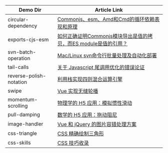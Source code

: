 | Demo Dir | Article Link |
|----------|--------------|
| circular-dependency | [Commonjs、esm、Amd和Cmd的循环依赖表现和原理](https://github.com/JunreyCen/blog-demo/issues/2) |
| exports-cjs-esm | [如何正确证明Commonjs模块导出是值的拷贝，而ES module是值的引用？](https://github.com/JunreyCen/blog-demo/issues/1) |
| svn-batch-operation | [Mac/Linux svn命令行批量处理及自动化部署](https://github.com/JunreyCen/blog-demo/issues/3) |
| tail-calls | [关于 Javascript 尾调用优化的错误论证](https://github.com/JunreyCen/blog-demo/issues/4) |
| reverse-polish-notation | [利用栈实现四则混合运算引擎](https://github.com/JunreyCen/blog-demo/issues/5) |
| swipe | [Vue 实现无缝轮播](https://github.com/JunreyCen/blog-demo/issues/6) |
| momentum-scrolling | [物理学的 H5 应用：模拟惯性滑动](https://github.com/JunreyCen/blog-demo/issues/7) |
| pull-damping | [数学的 H5 应用：拖动阻尼](https://github.com/JunreyCen/blog-demo/issues/8) |
| image-handler | [Vue 和 jQuery 的图片容错处理方案](https://github.com/JunreyCen/blog-demo/issues/9) |
| css-triangle | [CSS 精确绘制三角形](https://github.com/JunreyCen/blog/issues/16) |
| css-skills | [CSS 技巧收录](https://github.com/JunreyCen/blog/issues/17) |